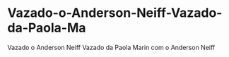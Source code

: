 # Vazado-o-Anderson-Neiff-Vazado-da-Paola-Ma
Vazado  o Anderson Neiff Vazado da Paola Marin com o Anderson Neiff
